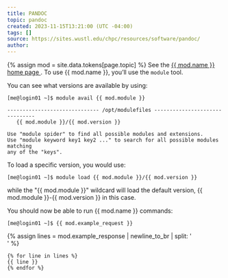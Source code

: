 ```yaml
---
title: PANDOC
topic: pandoc
created: 2023-11-15T13:21:00 (UTC -04:00)
tags: []
source: https://sites.wustl.edu/chpc/resources/software/pandoc/
author: 
---
```


{% assign mod = site.data.tokens[page.topic] %}
See the <a rel="module"
  href="{{ mod.url }}"
  title="{{ mod.name }}">
    {{ mod.name }} home page
</a>. To use {{ mod.name }}, you’ll use the `module` tool.

You can see what versions are available by using:
```
[me@login01 ~]$ module avail {{ mod.module }}

------------------------------ /opt/modulefiles -------------------------------
   {{ mod.module }}/{{ mod.version }}

Use "module spider" to find all possible modules and extensions.
Use "module keyword key1 key2 ..." to search for all possible modules matching
any of the "keys".
```

To load a specific version, you would use:
```
[me@login01 ~]$ module load {{ mod.module }}/{{ mod.version }}
```

while the "{{ mod.module }}" wildcard will load the default version, {{ mod.module }}-{{ mod.version }} in this case.

You should now be able to run {{ mod.name }} commands:
```
[me@login01 ~]$ {{ mod.example_request }}
```
{% assign lines = mod.example_response | newline_to_br | split: '<br />' %}
```
{% for line in lines %}
{{ line }}
{% endfor %}
```
